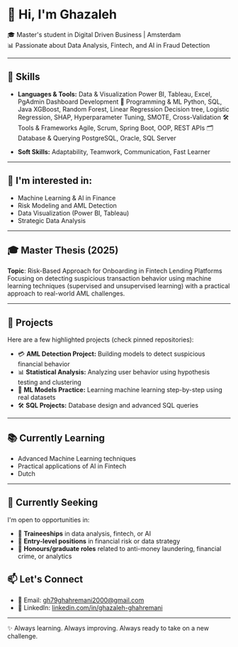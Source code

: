 # 👋 Hi, I'm Ghazaleh 

🎓 Master's student in Digital Driven Business | Amsterdam  
📊 Passionate about Data Analysis, Fintech, and AI in Fraud Detection  

---

## 🔧 Skills

- **Languages & Tools:** Data & Visualization
Power BI, Tableau, Excel, PgAdmin
Dashboard Development
🧠 Programming & ML
Python, SQL, Java
XGBoost, Random Forest, Linear Regression
Decision tree, Logistic Regression,
SHAP, Hyperparameter Tuning, SMOTE, Cross-Validation
🛠 Tools & Frameworks
Agile, Scrum, Spring Boot, OOP, REST APIs
🗂 Database & Querying
PostgreSQL, Oracle, SQL Server

- **Soft Skills:** Adaptability, Teamwork, Communication, Fast Learner

---

## 👀 I'm interested in:

- Machine Learning & AI in Finance  
- Risk Modeling and AML Detection  
- Data Visualization (Power BI, Tableau)  
- Strategic Data Analysis

---

## 🎓 Master Thesis (2025)

**Topic**: Risk-Based Approach for Onboarding in Fintech Lending Platforms  
Focusing on detecting suspicious transaction behavior using machine learning techniques (supervised and unsupervised learning) with a practical approach to real-world AML challenges.

---

## 💼 Projects

Here are a few highlighted projects (check pinned repositories):

- 💳 **AML Detection Project:** Building models to detect suspicious financial behavior  
- 📊 **Statistical Analysis:** Analyzing user behavior using hypothesis testing and clustering  
- 🧠 **ML Models Practice:** Learning machine learning step-by-step using real datasets  
- 🛠 **SQL Projects:** Database design and advanced SQL queries

---

## 📚 Currently Learning

- Advanced Machine Learning techniques
- Practical applications of AI in Fintech
- Dutch 

---
## 🎯 Currently Seeking

I'm open to opportunities in:
- 🧪 **Traineeships** in data analysis, fintech, or AI
- 💼 **Entry-level positions** in financial risk or data strategy
- 🏅 **Honours/graduate roles** related to anti-money laundering, financial crime, or analytics

  
## 📫 Let's Connect

- 📧 Email: gh79ghahremani2000@gmail.com  
- 💼 LinkedIn: [linkedin.com/in/ghazaleh-ghahremani](https://www.linkedin.com/in/ghazaleh-ghahremani)

---

✨ Always learning. Always improving. Always ready to take on a new challenge.
